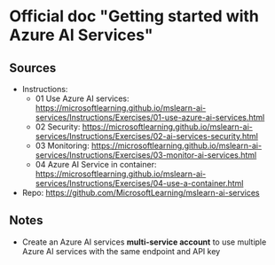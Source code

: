 # Official doc "Getting started with Azure AI Services"

## Sources

- Instructions:
  - 01 Use Azure AI services: https://microsoftlearning.github.io/mslearn-ai-services/Instructions/Exercises/01-use-azure-ai-services.html
  - 02 Security: https://microsoftlearning.github.io/mslearn-ai-services/Instructions/Exercises/02-ai-services-security.html
  - 03 Monitoring: https://microsoftlearning.github.io/mslearn-ai-services/Instructions/Exercises/03-monitor-ai-services.html
  - 04 Azure AI Service in container: https://microsoftlearning.github.io/mslearn-ai-services/Instructions/Exercises/04-use-a-container.html
- Repo: https://github.com/MicrosoftLearning/mslearn-ai-services

## Notes

- Create an Azure AI services **multi-service account** to use multiple Azure AI services with the same endpoint and API key

